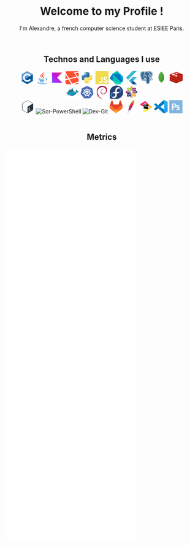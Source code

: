 <div align=center>
 
<h1>Welcome to my Profile !</h1>

<p>I'm Alexandre, a french computer science student at ESIEE Paris.</p> 

<br>
 
## **Technos and Languages I use**
<img alt="Lang-C" width="35px" src="https://github.com/devicons/devicon/blob/v2.15.1/icons/c/c-original.svg"/>
<img alt="Lang-Java" width="35px" src="https://github.com/devicons/devicon/blob/v2.15.1/icons/java/java-original.svg"/>
<img alt="Lang-Kotlin" width="35px" src="https://github.com/devicons/devicon/blob/v2.15.1/icons/kotlin/kotlin-original.svg"/>
<img alt="Fwk-Laravel" width="35px" src="https://github.com/devicons/devicon/blob/v2.15.1/icons/laravel/laravel-plain.svg"/>
<img alt="Lang-Python" width="35px" src="https://github.com/devicons/devicon/blob/v2.15.1/icons/python/python-original.svg"/>
<img alt="Lang-JavaScript" width="35px" src="https://github.com/devicons/devicon/blob/v2.15.1/icons/javascript/javascript-plain.svg"/>
<img alt="Lang-Dart" width="35px" src="https://github.com/devicons/devicon/blob/v2.15.1/icons/dart/dart-original.svg"/>
<img alt="Fwk-Flutter" width="35px" src="https://github.com/devicons/devicon/blob/v2.15.1/icons/flutter/flutter-original.svg"/>  
<img alt="Db-PostgreSQL" width="35px" src="https://github.com/devicons/devicon/blob/v2.15.1/icons/postgresql/postgresql-plain.svg"/>
<img alt="Db-MongoDB" width="35px" src="https://github.com/devicons/devicon/blob/v2.15.1/icons/mongodb/mongodb-original.svg"/>
<img alt="Db-Redis" width="35px" src="https://github.com/devicons/devicon/blob/v2.15.1/icons/redis/redis-original.svg"/>

<br>
  
<!-- <img alt="Os-Linux" width="35px" src="https://github.com/devicons/devicon/blob/v2.15.1/icons/postgresql/postgresql-plain.svg"/> -->
<img alt="Os-Docker" width="35px" src="https://github.com/devicons/devicon/blob/v2.15.1/icons/docker/docker-original.svg"/>
<img alt="Os-Kubernetes" width="35px" src="https://github.com/devicons/devicon/blob/v2.15.1/icons/kubernetes/kubernetes-plain.svg"/>
<img alt="Os-Debian" width="35px" src="https://github.com/devicons/devicon/blob/v2.15.1/icons/debian/debian-original.svg"/>
<img alt="Os-Fedora" width="35px" src="https://github.com/devicons/devicon/blob/v2.15.1/icons/fedora/fedora-original.svg"/>
<img alt="Os-CentOS" width="35px" src="https://github.com/devicons/devicon/blob/v2.15.1/icons/centos/centos-original.svg"/>
  
<br>
  
<img alt="Scr-Bash" width="35px" src="https://github.com/devicons/devicon/blob/v2.15.1/icons/bash/bash-plain.svg"/>
<img alt="Scr-PowerShell" width="35px" src="https://xenappblog.com/wp-content/uploads/PowerShell.png"/>
<img alt="Dev-Git" width="35px" src="https://git-scm.com/images/logos/downloads/Git-Icon-1788C.png"/>
<img alt="Dev-GitLab" width="35px" src="https://github.com/devicons/devicon/blob/v2.15.1/icons/gitlab/gitlab-original.svg"/>  
<img alt="Srv-Apache" width="35px" src="https://github.com/devicons/devicon/blob/v2.15.1/icons/apache/apache-original.svg"/>
<img alt="Soff-IDE-Jetbrains-All" width="35px" src="https://github.com/devicons/devicon/blob/v2.15.1/icons/jetbrains/jetbrains-original.svg"/>
<img alt="Soft-IDE-VSCode" width="35px" src="https://github.com/devicons/devicon/blob/v2.15.1/icons/vscode/vscode-original.svg"/>
<img alt="Soft-Photoshop" width="35px" src="https://github.com/devicons/devicon/blob/v2.15.1/icons/photoshop/photoshop-plain.svg"/>

<br>
<br>

## **Metrics**

</div>

![Metrics](/github-metrics.svg)
